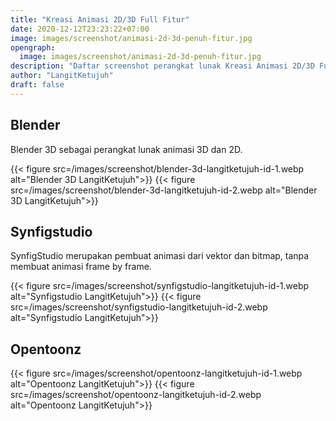 ```yaml
---
title: "Kreasi Animasi 2D/3D Full Fitur"
date: 2020-12-12T23:23:22+07:00
image: images/screenshot/animasi-2d-3d-penuh-fitur.jpg
opengraph:
  image: images/screenshot/animasi-2d-3d-penuh-fitur.jpg
description: "Daftar screenshot perangkat lunak Kreasi Animasi 2D/3D Full Fitur di LangitKetujuh"
author: "LangitKetujuh"
draft: false
---
```


## Blender

Blender 3D sebagai perangkat lunak animasi 3D dan 2D.

{{< figure src=/images/screenshot/blender-3d-langitketujuh-id-1.webp alt="Blender 3D LangitKetujuh">}}
{{< figure src=/images/screenshot/blender-3d-langitketujuh-id-2.webp alt="Blender 3D LangitKetujuh">}}

## Synfigstudio

SynfigStudio merupakan pembuat animasi dari vektor dan bitmap, tanpa membuat animasi frame by frame.

{{< figure src=/images/screenshot/synfigstudio-langitketujuh-id-1.webp alt="Synfigstudio LangitKetujuh">}}
{{< figure src=/images/screenshot/synfigstudio-langitketujuh-id-2.webp alt="Synfigstudio LangitKetujuh">}}

## Opentoonz

{{< figure src=/images/screenshot/opentoonz-langitketujuh-id-1.webp alt="Opentoonz LangitKetujuh">}}
{{< figure src=/images/screenshot/opentoonz-langitketujuh-id-2.webp alt="Opentoonz LangitKetujuh">}}
